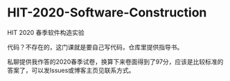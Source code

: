 # HIT-2020-Software-Construction

HIT 2020 春季软件构造实验

代码？不存在的，这门课就是要自己写代码，仓库里提供指导书。

私聊提供我作答的2020春季试卷，换算下来卷面得到了97分，应该是比较标准的答案了，可以发Issues或博客主页见联系方式。
